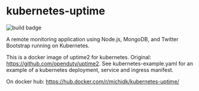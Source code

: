 # kubernetes-uptime
![build badge](https://niccokunzmann.github.io/dockerhub-build-status-image/status.svg?organization=michidk&repository=kubernetes-uptime)

A remote monitoring application using Node.js, MongoDB, and Twitter Bootstrap running on Kubernetes.

This is a docker image of uptime2 for kubernetes. Original: https://github.com/openduty/uptime2.
See kubernetes-example.yaml for an example of a kubernetes deployment, service and ingress manifest.

On docker hub: https://hub.docker.com/r/michidk/kubernetes-uptime/
